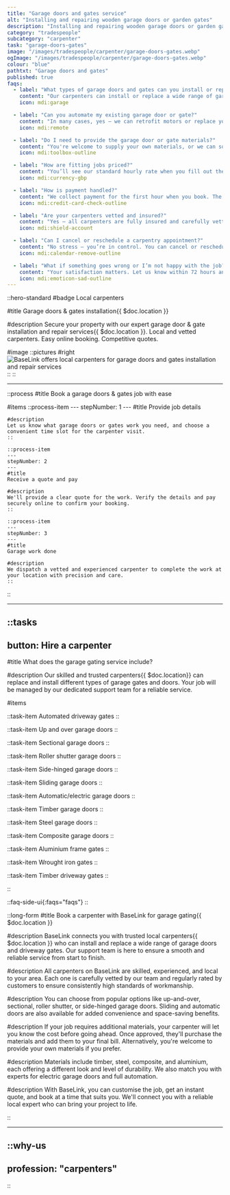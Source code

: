 ```yaml
---
title: "Garage doors and gates service"
alt: "Installing and repairing wooden garage doors or garden gates"
description: "Installing and repairing wooden garage doors or garden gates"
category: "tradespeople"
subcategory: "carpenter"
task: "garage-doors-gates"
image: "/images/tradespeople/carpenter/garage-doors-gates.webp"
ogImage: "/images/tradespeople/carpenter/garage-doors-gates.webp"
colour: "blue"
pathtxt: "Garage doors and gates"
published: true
faqs:
  - label: "What types of garage doors and gates can you install or repair?"
    content: "Our carpenters can install or replace a wide range of garage doors including up-and-over, roller shutter, sectional, side-hinged, sliding, and automated doors. We also work with timber, steel, composite, and aluminium driveway gates — including electric and remote-controlled systems."
    icon: mdi:garage

  - label: "Can you automate my existing garage door or gate?"
    content: "In many cases, yes — we can retrofit motors or replace your existing system with an automated option. Just mention this when filling out your form so we can include it in your tailored quote."
    icon: mdi:remote

  - label: "Do I need to provide the garage door or gate materials?"
    content: "You're welcome to supply your own materials, or we can source them for you. If we’re sourcing materials, your carpenter will confirm costs before purchasing and add them to your final bill once approved."
    icon: mdi:toolbox-outline

  - label: "How are fitting jobs priced?"
    content: "You’ll see our standard hourly rate when you fill out the form, but final pricing depends on the scope of work. Once submitted, we’ll review the details and get back to you with a tailored quote and estimated time to complete the job. The minimum booking is one hour."
    icon: mdi:currency-gbp

  - label: "How is payment handled?"
    content: "We collect payment for the first hour when you book. The rest is charged on the day of the job, based on actual time spent and any agreed materials. Extra time is billed in fair 30-minute increments."
    icon: mdi:credit-card-check-outline

  - label: "Are your carpenters vetted and insured?"
    content: "Yes – all carpenters are fully insured and carefully vetted. We run background checks, interview each candidate, and assess their experience before they join BaseLink. But it doesn’t stop there – we collect ongoing feedback after every job to make sure only the best stick around. So you get safe, reliable service every time."
    icon: mdi:shield-account

  - label: "Can I cancel or reschedule a carpentry appointment?"
    content: "No stress – you’re in control. You can cancel or reschedule your booking anytime up to 24 hours before the job, free of charge. Just log in to your account and manage everything online in a few clicks. Need to make a last-minute change? We’ll do our best to help – just get in touch."
    icon: mdi:calendar-remove-outline

  - label: "What if something goes wrong or I’m not happy with the job?"
    content: "Your satisfaction matters. Let us know within 72 hours and we’ll put things right with another visit free of charge. We review feedback after every job to keep our service standards high."
    icon: mdi:emoticon-sad-outline
---
```


::hero-standard
#badge
Local carpenters

#title
Garage doors & gates installation{{ $doc.location }}

#description
Secure your property with our expert garage door & gate installation and repair services{{ $doc.location }}. Local and vetted carpenters. Easy online booking. Competitive quotes.

#image
    ::pictures
    #right
    ![BaseLink offers local carpenters for garage doors and gates installation and repair services](/images/tradespeople/carpenter/garage-doors-gates.webp)
    ::
::

---

::process
#title
Book a garage doors & gates job with ease

#items
    ::process-item
    ---
    stepNumber: 1
    ---
    #title
    Provide job details

    #description
    Let us know what garage doors or gates work you need, and choose a convenient time slot for the carpenter visit.
    ::
    
    ::process-item
    ---
    stepNumber: 2
    ---
    #title
    Receive a quote and pay

    #description
    We'll provide a clear quote for the work. Verify the details and pay securely online to confirm your booking.
    ::

    ::process-item
    ---
    stepNumber: 3
    ---
    #title
    Garage work done

    #description
    We dispatch a vetted and experienced carpenter to complete the work at your location with precision and care.
    ::
::

---

::tasks
---
button: Hire a carpenter
---

#title
What does the garage gating service include?

#description
Our skilled and trusted carpenters{{ $doc.location}} can replace and install different types of garage gates and doors. Your job will be managed by our dedicated support team for a reliable service.

#items

  ::task-item
  Automated driveway gates
  ::

  ::task-item
  Up and over garage doors
  ::

  ::task-item
  Sectional garage doors
  ::

  ::task-item
  Roller shutter garage doors
  ::

  ::task-item
  Side-hinged garage doors
  ::

  ::task-item
  Sliding garage doors
  ::

  ::task-item
  Automatic/electric garage doors
  ::

  ::task-item
  Timber garage doors
  ::

  ::task-item
  Steel garage doors
  ::

  ::task-item
  Composite garage doors
  ::

  ::task-item
  Aluminium frame gates
  ::

  ::task-item
  Wrought iron gates
  ::

  ::task-item
  Timber driveway gates
  ::

::


::faq-side-ui{:faqs="faqs"}
::


::long-form
#title
Book a carpenter with BaseLink for garage gating{{ $doc.location }}

#description
BaseLink connects you with trusted local carpenters{{ $doc.location }} who can install and replace a wide range of garage doors and driveway gates. Our support team is here to ensure a smooth and reliable service from start to finish.

#description
All carpenters on BaseLink are skilled, experienced, and local to your area. Each one is carefully vetted by our team and regularly rated by customers to ensure consistently high standards of workmanship.

#description
You can choose from popular options like up-and-over, sectional, roller shutter, or side-hinged garage doors. Sliding and automatic doors are also available for added convenience and space-saving benefits.

#description
If your job requires additional materials, your carpenter will let you know the cost before going ahead. Once approved, they'll purchase the materials and add them to your final bill. Alternatively, you're welcome to provide your own materials if you prefer.

#description
Materials include timber, steel, composite, and aluminium, each offering a different look and level of durability. We also match you with experts for electric garage doors and full automation.

#description
With BaseLink, you can customise the job, get an instant quote, and book at a time that suits you. We'll connect you with a reliable local expert who can bring your project to life.

::

---

::why-us
---
profession: "carpenters"
---
::